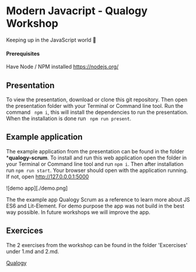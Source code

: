 # Modern Javacript - Qualogy Workshop
Keeping up in the JavaScript world 🏃‍

#### Prerequisites
Have Node / NPM installed https://nodejs.org/

## Presentation
To view the presentation, download or clone this git repository. Then open the presentation folder with your Terminal or Command line tool. Run the command ``` npm i```, this will install the dependencies to run the presentation. When the installation is done run ``` npm run present```.

## Example application
The example application from the presentation can be found in the folder ***qualogy-scrum**. To install and run this web application open the folder in your Terminal or Command line tool and run ```npm i```. Then after installation run ```npm run start```.
Your browser should open with the application running. If not, open http://127.0.0.0.1:5000

![demo app][./demo.png]


The the example app Qualogy Scrum as a reference to learn more about JS ES6 and Lit-Element.
For demo purpose the app was not build in the best way possible. In future workshops we will improve the app.

## Exercices
The 2 exercises from the workshop can be found in the folder 'Excercises' under 1.md and 2.md.


[Qualogy](https://www.qualogy.com/)